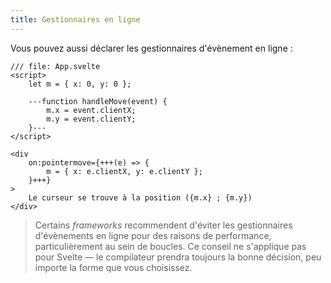 ```yaml
---
title: Gestionnaires en ligne
---
```


Vous pouvez aussi déclarer les gestionnaires d'évènement en ligne :

```svelte
/// file: App.svelte
<script>
	let m = { x: 0, y: 0 };

	---function handleMove(event) {
		m.x = event.clientX;
		m.y = event.clientY;
	}---
</script>

<div
	on:pointermove={+++(e) => {
		m = { x: e.clientX, y: e.clientY };
	}+++}
>
	Le curseur se trouve à la position ({m.x} ; {m.y})
</div>
```

> Certains <span class='vo'>_frameworks_</span> recommendent d'éviter les gestionnaires d'évènements en ligne pour des raisons de performance, particulièrement au sein de boucles. Ce conseil ne s'applique pas pour Svelte — le compilateur prendra toujours la bonne décision, peu importe la forme que vous choisissez.
